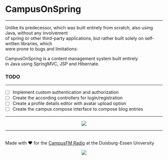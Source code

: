 # CampusOnSpring

---
Unlike its predecessor, which was built entirely from scratch, also using Java, without any involvement\
of spring or other third-party applications, but rather built solely on self-written libraries, which\
were prone to bugs and limitations:

CampusOnSpring is a content management system built entirely\
in Java using SpringMVC, JSP and Hibernate.

### TODO

---


- [ ] Implement custom authentication and authorization
- [ ] Create the according controllers for login/registration
- [ ] Create a profile details editor with avatar upload option
- [ ] Create the campus compose interface to compose blog entries

---

<p align="center"><img src="https://i.imgur.com/JcIeztd.png"></p>

---
\
Made with ♥ for the [CampusFM Radio](https://campusfm.info) at the Duisburg-Essen University


<p align="center"><img src="https://i.imgur.com/B8mFgjx.png"></p>
